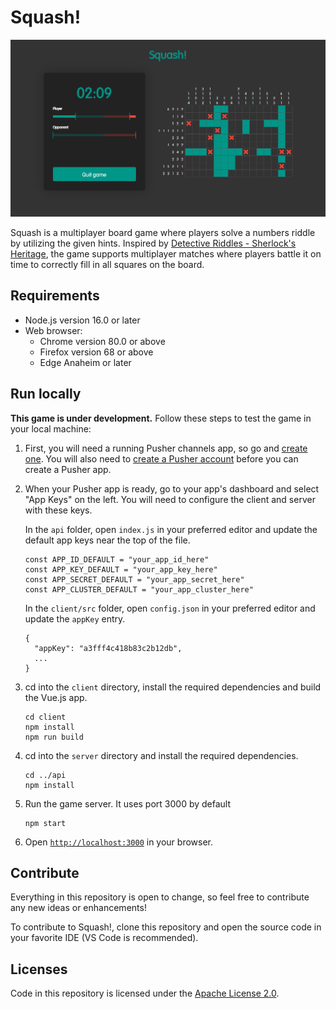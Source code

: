 # Squash!

![screenshot of a Squash! game](screenshot.png)

Squash is a multiplayer board game where players solve a numbers riddle by utilizing the given hints. Inspired by [Detective Riddles - Sherlock's Heritage](https://store.steampowered.com/app/1546340/Detective_Riddles__Sherlocks_Heritage/), the game supports multiplayer matches where players battle it on time to correctly fill in all squares on the board.

## Requirements

 - Node.js version 16.0 or later
 - Web browser:
   - Chrome version 80.0 or above
   - Firefox version 68 or above
   - Edge Anaheim or later

## Run locally

**This game is under development.** Follow these steps to test the game in your local machine:
  1. First, you will need a running Pusher channels app, so go and [create one](https://dashboard.pusher.com/channels). You will also need to [create a Pusher account](https://dashboard.pusher.com/accounts/sign_up) before you can create a Pusher app.

  2. When your Pusher app is ready, go to your app's dashboard and select "App Keys" on the left. You will need to configure the client and server with these keys.

     In the `api` folder, open `index.js` in your preferred editor and update the default app keys near the top of the file.

         const APP_ID_DEFAULT = "your_app_id_here"
         const APP_KEY_DEFAULT = "your_app_key_here"
         const APP_SECRET_DEFAULT = "your_app_secret_here"
         const APP_CLUSTER_DEFAULT = "your_app_cluster_here"

     In the `client/src` folder, open `config.json` in your preferred editor and update the `appKey` entry.

         {
           "appKey": "a3fff4c418b83c2b12db",
           ...
         }

  3. cd into the `client` directory, install the required dependencies and build the Vue.js app.

         cd client
         npm install
         npm run build

  4. cd into the `server` directory and install the required dependencies.

         cd ../api
         npm install

  5. Run the game server. It uses port 3000 by default
  
         npm start

  6. Open [`http://localhost:3000`](`http://localhost:3000`) in your browser.

## Contribute

Everything in this repository is open to change, so feel free to contribute any new ideas or enhancements!

To contribute to Squash!, clone this repository and open the source code in your favorite IDE (VS Code is recommended).

## Licenses

Code in this repository is licensed under the [Apache License 2.0](https://www.apache.org/licenses/LICENSE-2.0).
